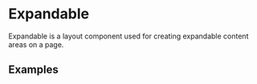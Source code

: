 <script setup>
  import Vue from './vue.md';
  import Elements from './elements.md';
  import React from './react.md';
</script>

# Expandable

Expandable is a layout component used for creating expandable content areas on a page.


<components-status react='released' vue='released' elements='released' />

## Examples

<theme-switcher />

<expandable-example></expandable-example>

<tabs-content>
  <template #usage>
  </template>
  <template #react>
   <react />
  </template>
  <template #vue>
    <vue />
  </template>
  <template #elements>
    <elements />
  </template>
</tabs-content>
